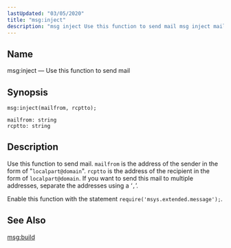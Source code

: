```yaml
---
lastUpdated: "03/05/2020"
title: "msg:inject"
description: "msg inject Use this function to send mail msg inject mailfrom rcptto Use this function to send mail mailfrom is the address of the sender in the form of localpart domain rcptto is the address of the recipient in the form of localpart domain If you want to send this..."
---
```


<a name="lua.ref.msg_inject"></a> 
## Name

msg:inject — Use this function to send mail

<a name="idp16772960"></a> 
## Synopsis

`msg:inject(mailfrom, rcptto);`

```
mailfrom: string
rcptto: string
```
<a name="idp16775952"></a> 
## Description

Use this function to send mail. `mailfrom` is the address of the sender in the form of "`localpart@domain`". `rcptto` is the address of the recipient in the form of `localpart@domain`. If you want to send this mail to multiple addresses, separate the addresses using a ‘`,`’.

Enable this function with the statement `require('msys.extended.message');`.

<a name="idp16781168"></a> 
## See Also

[msg:build](/momentum/4/lua/ref-msg-build)